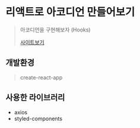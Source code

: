 # 리액트로 아코디언 만들어보기
> 아코디언을 구현해보자 (Hooks)
>
> [사이트보기](https://seonn-accordion-react.netlify.com/)

## 개발환경
> create-react-app

## 사용한 라이브러리

* axios
* styled-components
